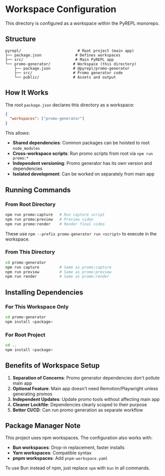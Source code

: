 # Workspace Configuration

This directory is configured as a workspace within the PyREPL monorepo.

## Structure

```
pyrepl/                         # Root project (main app)
├── package.json               # Defines workspaces
├── src/                       # Main PyREPL app
└── promo-generator/          # Workspace (this directory)
    ├── package.json          # @pyrepl/promo-generator
    ├── src/                  # Promo generator code
    └── public/               # Assets and output
```

## How It Works

The root `package.json` declares this directory as a workspace:

```json
{
  "workspaces": ["promo-generator"]
}
```

This allows:
- **Shared dependencies**: Common packages can be hoisted to root `node_modules`
- **Cross-workspace scripts**: Run promo scripts from root via `npm run promo:*`
- **Independent versioning**: Promo generator has its own version and dependencies
- **Isolated development**: Can be worked on separately from main app

## Running Commands

### From Root Directory

```bash
npm run promo:capture   # Run capture script
npm run promo:preview   # Preview video
npm run promo:render    # Render final video
```

These use `npm --prefix promo-generator run <script>` to execute in the workspace.

### From This Directory

```bash
cd promo-generator
npm run capture         # Same as promo:capture
npm run preview         # Same as promo:preview
npm run render          # Same as promo:render
```

## Installing Dependencies

### For This Workspace Only

```bash
cd promo-generator
npm install <package>
```

### For Root Project

```bash
cd ..
npm install <package>
```

## Benefits of Workspace Setup

1. **Separation of Concerns**: Promo generator dependencies don't pollute main app
2. **Optional Feature**: Main app doesn't need Remotion/Playwright unless generating promos
3. **Independent Updates**: Update promo tools without affecting main app
4. **Cleaner Lockfile**: Dependencies clearly scoped to their purpose
5. **Better CI/CD**: Can run promo generation as separate workflow

## Package Manager Note

This project uses npm workspaces. The configuration also works with:
- **Bun workspaces**: Drop-in replacement, faster installs
- **Yarn workspaces**: Compatible syntax
- **pnpm workspaces**: Add `pnpm-workspace.yaml`

To use Bun instead of npm, just replace `npm` with `bun` in all commands.
